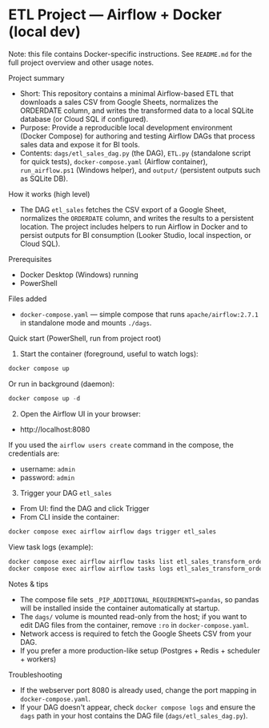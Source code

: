 # ETL Project — Airflow + Docker (local dev)

Note: this file contains Docker-specific instructions. See `README.md` for the full project overview and other usage notes.

Project summary
- Short: This repository contains a minimal Airflow-based ETL that downloads a sales CSV from Google Sheets, normalizes the ORDERDATE column, and writes the transformed data to a local SQLite database (or Cloud SQL if configured).
- Purpose: Provide a reproducible local development environment (Docker Compose) for authoring and testing Airflow DAGs that process sales data and expose it for BI tools.
- Contents: `dags/etl_sales_dag.py` (the DAG), `ETL.py` (standalone script for quick tests), `docker-compose.yaml` (Airflow container), `run_airflow.ps1` (Windows helper), and `output/` (persistent outputs such as SQLite DB).

How it works (high level)
- The DAG `etl_sales` fetches the CSV export of a Google Sheet, normalizes the `ORDERDATE` column, and writes the results to a persistent location. The project includes helpers to run Airflow in Docker and to persist outputs for BI consumption (Looker Studio, local inspection, or Cloud SQL).

Prerequisites
- Docker Desktop (Windows) running
- PowerShell 

Files added
- `docker-compose.yaml` — simple compose that runs `apache/airflow:2.7.1` in standalone mode and mounts `./dags`.

Quick start (PowerShell, run from project root)

1. Start the container (foreground, useful to watch logs):

```powershell
docker compose up
```

Or run in background (daemon):

```powershell
docker compose up -d
```

2. Open the Airflow UI in your browser:

- http://localhost:8080

If you used the `airflow users create` command in the compose, the credentials are:
- username: `admin`
- password: `admin`

3. Trigger your DAG `etl_sales`

- From UI: find the DAG and click Trigger
- From CLI inside the container:

```powershell
docker compose exec airflow airflow dags trigger etl_sales
```

View task logs (example):

```powershell
docker compose exec airflow airflow tasks list etl_sales_transform_orderdate
docker compose exec airflow airflow tasks logs etl_sales_transform_orderdate fetch_sheet_csv 2025-10-25T00:00:00+00:00
```

Notes & tips
- The compose file sets `_PIP_ADDITIONAL_REQUIREMENTS=pandas`, so pandas will be installed inside the container automatically at startup.
- The `dags/` volume is mounted read-only from the host; if you want to edit DAG files from the container, remove `:ro` in `docker-compose.yaml`.
- Network access is required to fetch the Google Sheets CSV from your DAG.
- If you prefer a more production-like setup (Postgres + Redis + scheduler + workers)

Troubleshooting
- If the webserver port 8080 is already used, change the port mapping in `docker-compose.yaml`.
- If your DAG doesn't appear, check `docker compose logs` and ensure the `dags` path in your host contains the DAG file (`dags/etl_sales_dag.py`).
